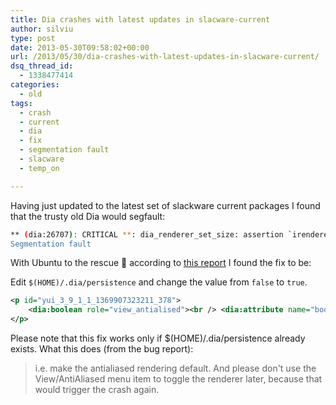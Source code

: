 ```yaml
---
title: Dia crashes with latest updates in slacware-current
author: silviu
type: post
date: 2013-05-30T09:58:02+00:00
url: /2013/05/30/dia-crashes-with-latest-updates-in-slacware-current/
dsq_thread_id:
  - 1338477414
categories:
  - old
tags:
  - crash
  - current
  - dia
  - fix
  - segmentation fault
  - slacware
  - temp_on

---
```

Having just updated to the latest set of slackware current packages I found that the trusty old Dia would segfault:

```bash
** (dia:26707): CRITICAL **: dia_renderer_set_size: assertion `irenderer != NULL' failed
Segmentation fault
```

With Ubuntu to the rescue 🙂 according to [this report][1] I found the fix to be:

Edit `$(HOME)/.dia/persistence` and change the value from `false` to `true`.

```xml
<p id="yui_3_9_1_1_1369907323211_378">
    <dia:boolean role="view_antialised"><br /> <dia:attribute name="booleanvalue"><br /> <dia:boolean val="true"/><br /> </dia:attribute><br /> </dia:boolean>
</p>
```

Please note that this fix works only if $(HOME)/.dia/persistence already exists. What this does (from the bug report):

> i.e. make the antialiased rendering default. And please don't use the
> View/AntiAliased menu item to toggle the renderer later, because that would
> trigger the crash again.

 [1]: https://bugs.launchpad.net/ubuntu/+source/dia/+bug/1102960